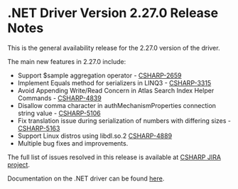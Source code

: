 # .NET Driver Version 2.27.0 Release Notes

This is the general availability release for the 2.27.0 version of the driver.

The main new features in 2.27.0 include:

+ Support $sample aggregation operator - [CSHARP-2659](https://jira.mongodb.org/browse/CSHARP-2659)
+ Implement Equals method for serializers in LINQ3 - [CSHARP-3315](https://jira.mongodb.org/browse/CSHARP-3315)
+ Avoid Appending Write/Read Concern in Atlas Search Index Helper Commands - [CSHARP-4839](https://jira.mongodb.org/browse/CSHARP-4839)
+ Disallow comma character in authMechanismProperties connection string value - [CSHARP-5106](https://jira.mongodb.org/browse/CSHARP-5106)
+ Fix translation issue during serialization of numbers with differing sizes - [CSHARP-5163](https://jira.mongodb.org/browse/CSHARP-5163)
+ Support Linux distros using libdl.so.2 [CSHARP-4889](https://jira.mongodb.org/browse/CSHARP-4889)
+ Multiple bug fixes and improvements.

The full list of issues resolved in this release is available at [CSHARP JIRA project](https://jira.mongodb.org/issues/?jql=project%20%3D%20CSHARP%20AND%20fixVersion%20%3D%202.27.0%20ORDER%20BY%20key%20ASC).

Documentation on the .NET driver can be found [here](https://www.mongodb.com/docs/drivers/csharp/v2.27/).
